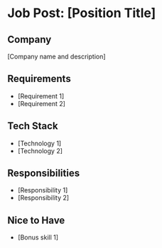 # Job Post: [Position Title]

## Company
[Company name and description]

## Requirements
- [Requirement 1]
- [Requirement 2]

## Tech Stack
- [Technology 1]
- [Technology 2]

## Responsibilities
- [Responsibility 1]
- [Responsibility 2]

## Nice to Have
- [Bonus skill 1]
